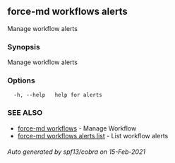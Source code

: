 ## force-md workflows alerts

Manage workflow alerts

### Synopsis

Manage workflow alerts

### Options

```
  -h, --help   help for alerts
```

### SEE ALSO

* [force-md workflows](force-md_workflows.md)	 - Manage Workflow
* [force-md workflows alerts list](force-md_workflows_alerts_list.md)	 - List workflow alerts

###### Auto generated by spf13/cobra on 15-Feb-2021
